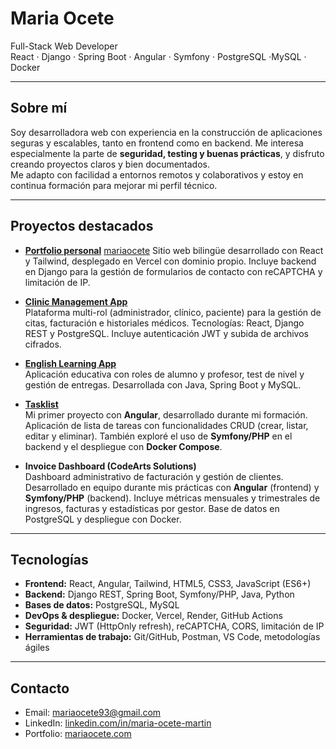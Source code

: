 
# Maria Ocete

Full-Stack Web Developer  
React · Django · Spring Boot · Angular · Symfony · PostgreSQL ·MySQL · Docker 

---

## Sobre mí
Soy desarrolladora web con experiencia en la construcción de aplicaciones seguras y escalables, tanto en frontend como en backend. Me interesa especialmente la parte de **seguridad, testing y buenas prácticas**, y disfruto creando proyectos claros y bien documentados.  
Me adapto con facilidad a entornos remotos y colaborativos y estoy en continua formación para mejorar mi perfil técnico.

---

## Proyectos destacados

- **[Portfolio personal](https://github.com/MariaOcete/portfolio)** [mariaocete](mariaocete.com)
  Sitio web bilingüe desarrollado con React y Tailwind, desplegado en Vercel con dominio propio. Incluye backend en Django para la gestión de formularios de contacto con reCAPTCHA y limitación de IP.

- **[Clinic Management App](https://github.com/MariaOcete/clinics-app)**  
  Plataforma multi-rol (administrador, clínico, paciente) para la gestión de citas, facturación e historiales médicos. Tecnologías: React, Django REST y PostgreSQL. Incluye autenticación JWT y subida de archivos cifrados.

- **[English Learning App](https://github.com/MariaOcete/english_web)**  
  Aplicación educativa con roles de alumno y profesor, test de nivel y gestión de entregas. Desarrollada con Java, Spring Boot y MySQL.

- **[Tasklist](https://github.com/MariaOcete/TaskList)**  
  Mi primer proyecto con **Angular**, desarrollado durante mi formación.  Aplicación de lista de tareas con funcionalidades CRUD (crear, listar, editar y eliminar).  También exploré el uso de **Symfony/PHP** en el backend y el despliegue con **Docker Compose**.

- **Invoice Dashboard (CodeArts Solutions)**  
  Dashboard administrativo de facturación y gestión de clientes.  Desarrollado en equipo durante mis prácticas con **Angular** (frontend) y **Symfony/PHP** (backend).  Incluye métricas mensuales y trimestrales de ingresos, facturas y estadísticas por gestor.   Base de datos en PostgreSQL y despliegue con Docker.

---

## Tecnologías

- **Frontend:** React, Angular, Tailwind, HTML5, CSS3, JavaScript (ES6+)  
- **Backend:** Django REST, Spring Boot, Symfony/PHP, Java, Python  
- **Bases de datos:** PostgreSQL, MySQL  
- **DevOps & despliegue:** Docker, Vercel, Render, GitHub Actions  
- **Seguridad:** JWT (HttpOnly refresh), reCAPTCHA, CORS, limitación de IP  
- **Herramientas de trabajo:** Git/GitHub, Postman, VS Code, metodologías ágiles

---

## Contacto
- Email: mariaocete93@gmail.com  
- LinkedIn: [linkedin.com/in/maria-ocete-martin](https://www.linkedin.com/in/maria-ocete-martin/)  
- Portfolio: [mariaocete.com](https://mariaocete.com/)
